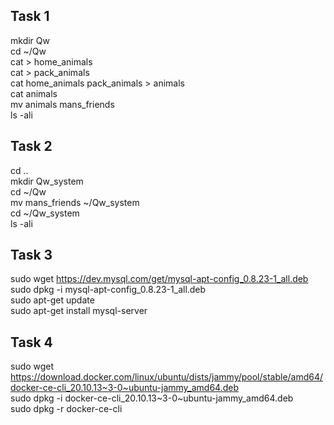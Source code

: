 ## Task 1
mkdir Qw   
cd ~/Qw   
cat > home_animals    
cat > pack_animals    
cat home_animals pack_animals > animals    
cat animals    
mv animals mans_friends    
ls -ali    

## Task 2
cd ..    
mkdir Qw_system    
cd ~/Qw   
mv mans_friends ~/Qw_system    
cd ~/Qw_system    
ls -ali    

## Task 3
sudo wget https://dev.mysql.com/get/mysql-apt-config_0.8.23-1_all.deb    
sudo dpkg -i mysql-apt-config_0.8.23-1_all.deb    
sudo apt-get update    
sudo apt-get install mysql-server    

## Task 4
sudo wget https://download.docker.com/linux/ubuntu/dists/jammy/pool/stable/amd64/docker-ce-cli_20.10.13~3-0~ubuntu-jammy_amd64.deb    
sudo dpkg -i docker-ce-cli_20.10.13~3-0~ubuntu-jammy_amd64.deb    
sudo dpkg -r docker-ce-cli    
